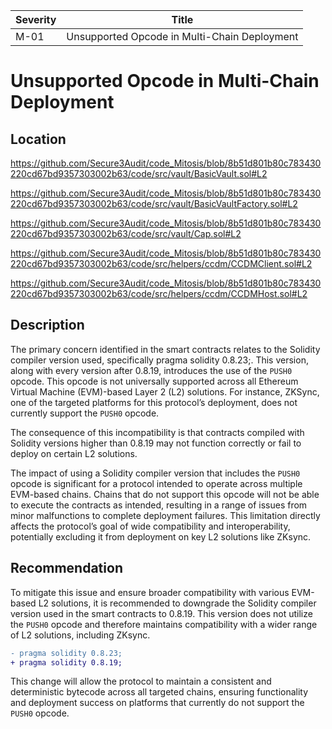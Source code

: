 | Severity | Title |
| -------- | -------- | 
|M-01 |Unsupported Opcode in Multi-Chain Deployment|

# Unsupported Opcode in Multi-Chain Deployment

## Location

https://github.com/Secure3Audit/code_Mitosis/blob/8b51d801b80c783430220cd67bd9357303002b63/code/src/vault/BasicVault.sol#L2

https://github.com/Secure3Audit/code_Mitosis/blob/8b51d801b80c783430220cd67bd9357303002b63/code/src/vault/BasicVaultFactory.sol#L2

https://github.com/Secure3Audit/code_Mitosis/blob/8b51d801b80c783430220cd67bd9357303002b63/code/src/vault/Cap.sol#L2

https://github.com/Secure3Audit/code_Mitosis/blob/8b51d801b80c783430220cd67bd9357303002b63/code/src/helpers/ccdm/CCDMClient.sol#L2

https://github.com/Secure3Audit/code_Mitosis/blob/8b51d801b80c783430220cd67bd9357303002b63/code/src/helpers/ccdm/CCDMHost.sol#L2

## Description

The primary concern identified in the smart contracts relates to the Solidity compiler version used, specifically pragma solidity 0.8.23;. This version, along with every version after 0.8.19, introduces the use of the `PUSH0` opcode. This opcode is not universally supported across all Ethereum Virtual Machine (EVM)-based Layer 2 (L2) solutions. For instance, ZKSync, one of the targeted platforms for this protocol’s deployment, does not currently support the `PUSH0` opcode.

The consequence of this incompatibility is that contracts compiled with Solidity versions higher than 0.8.19 may not function correctly or fail to deploy on certain L2 solutions.

The impact of using a Solidity compiler version that includes the `PUSH0` opcode is significant for a protocol intended to operate across multiple EVM-based chains. Chains that do not support this opcode will not be able to execute the contracts as intended, resulting in a range of issues from minor malfunctions to complete deployment failures. This limitation directly affects the protocol’s goal of wide compatibility and interoperability, potentially excluding it from deployment on key L2 solutions like ZKsync.

## Recommendation

To mitigate this issue and ensure broader compatibility with various EVM-based L2 solutions, it is recommended to downgrade the Solidity compiler version used in the smart contracts to 0.8.19. This version does not utilize the `PUSH0` opcode and therefore maintains compatibility with a wider range of L2 solutions, including ZKsync.

```diff
- pragma solidity 0.8.23;
+ pragma solidity 0.8.19;
```

This change will allow the protocol to maintain a consistent and deterministic bytecode across all targeted chains, ensuring functionality and deployment success on platforms that currently do not support the `PUSH0` opcode.
